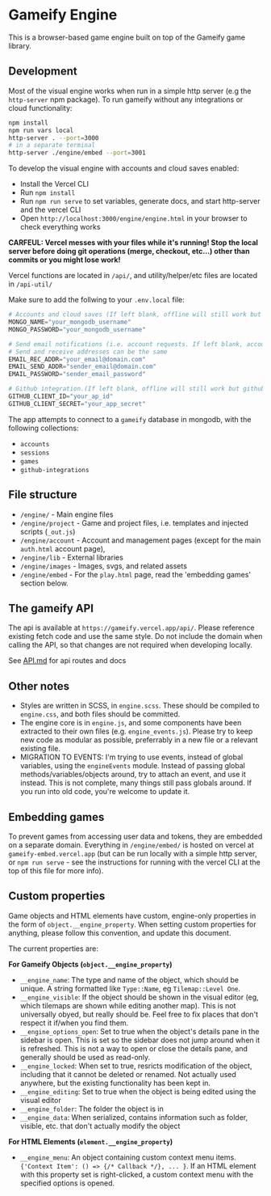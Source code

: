 # Gameify Engine
This is a browser-based game engine built on top of the Gameify game library.

## Development

Most of the visual engine works when run in a simple http server (e.g the `http-server` npm package).
To run gameify without any integrations or cloud functionality:
```sh
npm install
npm run vars local
http-server . --port=3000
# in a separate terminal
http-server ./engine/embed --port=3001
```

To develop the visual engine with accounts and cloud saves enabled:
- Install the Vercel CLI
- Run `npm install`
- Run `npm run serve` to set variables, generate docs, and start http-server and the vercel CLI
- Open `http://localhost:3000/engine/engine.html` in your browser to check everything works

**CARFEUL: Vercel messes with your files while it's running! Stop the local server before doing git
operations (merge, checkout, etc...) other than commits or you might lose work!**

Vercel functions are located in `/api/`, and utility/helper/etc files are located in `/api-util/`

Make sure to add the follwing to your `.env.local` file:
```py
# Accounts and cloud saves (If left blank, offline will still work but cloud will appear to be broken)
MONGO_NAME="your_mongodb_username"
MONGO_PASSWORD="your_mongodb_username"

# Send email notifications (i.e. account requests. If left blank, account requests will appear to be broken)
# Send and receive addresses can be the same
EMAIL_REC_ADDR="your_email@domain.com"
EMAIL_SEND_ADDR="sender_email@domain.com"
EMAIL_PASSWORD="sender_email_password"

# Github integration.(If left blank, offline will still work but github integration will appear to be broken)
GITHUB_CLIENT_ID="your_ap_id"
GITHUB_CLIENT_SECRET="your_app_secret"
```

The app attempts to connect to a `gameify` database in mongodb, with the following collections:
- `accounts`
- `sessions`
- `games`
- `github-integrations`

## File structure
- `/engine/` - Main engine files
- `/engine/project` - Game and project files, i.e. templates and injected scripts (`_out.js`)
- `/engine/account` - Account and management pages (except for the main `auth.html` account page), 
- `/engine/lib` - External libraries
- `/engine/images` - Images, svgs, and related assets
- `/engine/embed` - For the `play.html` page, read the 'embedding games' section below.

## The gameify API

The api is available at `https://gameify.vercel.app/api/`. Please reference existing fetch code and use the same style. Do not include the domain when calling the API, so that changes are not required when developing locally.

See [API.md](API.md) for api routes and docs

## Other notes

- Styles are written in SCSS, in `engine.scss`. These should be compiled to `engine.css`, and both files should be committed.
- The engine core is in `engine.js`, and some components have been extracted to their own files (e.g. `engine_events.js`). Please try to keep new code as modular as possible, preferrably in a new file or a relevant existing file.
- MIGRATION TO EVENTS: I'm trying to use events, instead of global variables, using the `engineEvents` module. Instead of passing global methods/variables/objects around, try to attach an event, and use it instead. This is not complete, many things still pass globals around. If you run into old code, you're welcome to update it.

## Embedding games

To prevent games from accessing user data and tokens, they are embedded on a separate domain. Everything in `/engine/embed/` is hosted on vercel at `gameify-embed.vercel.app` (but can be run locally with a simple http server, or `npm run serve` - see the instructions for running with the vercel CLI at the top of this file for more info).

## Custom properties

Game objects and HTML elements have custom, engine-only properties in the form of `object.__engine_property`.
When setting custom properties for anything, please follow this convention, and update this document.

The current properties are:

**For Gameify Objects (`object.__engine_property`)**
- `__engine_name`: The type and name of the object, which should be unique. A string formatted like `Type::Name`, eg `Tilemap::Level One`.
- `__engine_visible`: If the object should be shown in the visual editor (eg, which tilemaps are shown while editing another map). This is not universally obyed, but really should be. Feel free to fix places that don't respect it if/when you find them.
- `__engine_options_open`: Set to true when the object's details pane in the sidebar is open. This is set so the sidebar does not jump around when it is refreshed. This is not a way to open or close the details pane, and generally should be used as read-only.
- `__engine_locked`: When set to true, resricts modification of the object, including that it cannot be deleted or renamed. Not actually used anywhere, but the existing functionality has been kept in.
- `__engine_editing`: Set to true when the object is being edited using the visual editor
- `__engine_folder`: The folder the object is in
- `__engine_data`: When serialized, contains information such as folder, visible, etc. that don't actually modify the object


**For HTML Elements (`element.__engine_property`)**
- `__engine_menu`: An object containing custom context menu items. `{'Context Item': () => {/* Callback */}, ... }`. If an HTML element with this property set is right-clicked, a custom context menu with the specified options is opened.